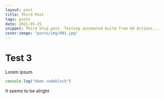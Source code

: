 ```yaml
---
layout: post
title: Third Post
tags: posts
date: 2021-05-25
snippet: Third blog post. Testing automated build from GH Actions...
cover-image: "posts/img/001.jpg"
---
```

# Test 3
Lorem ipsum
```js
console.log("demo codeblock")
```
It seems to be alright
